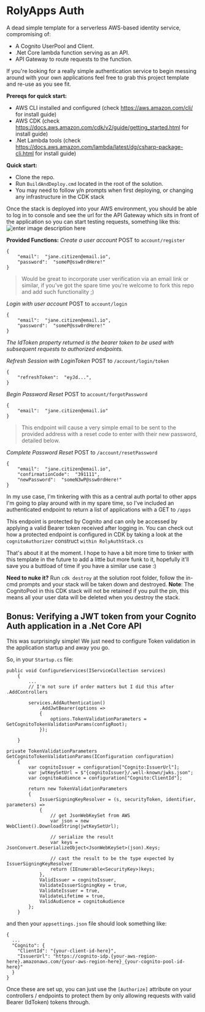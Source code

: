 

# RolyApps Auth
A dead simple template for a serverless AWS-based identity service, compromising of:

 - A Cognito UserPool and Client.
 - .Net Core lambda function serving as an API.
 - API Gateway to route requests to the function.

If you're looking for a really simple authentication service to begin messing around with your own applications feel free to grab this project template and re-use as you see fit.


**Prereqs for quick start:**
 - AWS CLI installed and configured  (check https://aws.amazon.com/cli/ for install guide)
 - AWS CDK (check https://docs.aws.amazon.com/cdk/v2/guide/getting_started.html for install guide)
 - .Net Lambda tools (check https://docs.aws.amazon.com/lambda/latest/dg/csharp-package-cli.html for install guide)

**Quick start:**

 - Clone the repo.
 - Run `BuildAndDeploy.cmd` located in the root of the solution.
 - You may need to follow y/n prompts when first deploying, or changing any infrastructure in the CDK stack

Once the stack is deployed into your AWS environment, you should be able to log in to console and see the url for the API Gateway which sits in front of the application so you can start testing requests, something like this:
![enter image description here](https://i.imgur.com/lQn0Ul9.png)

**Provided Functions:**
*Create a user account*
POST to `account/register` 

    {
	    "email":  "jane.citizen@email.io",
	    "password":  "someP@ssw0rdHere!"
    }

> Would be great to incorporate user verification via an email link or similar, if you've got the spare time you're welcome to fork this repo and add such functionality ;)

*Login with user account*
POST to `account/login`

    {
	    "email":  "jane.citizen@email.io",
	    "password":  "someP@ssw0rdHere!"
    }
*The IdToken property returned is the bearer token to be used with subsequent requests to authorized endpoints.*

*Refresh Session with LoginToken*
POST to `/account/login/token`

    {
    	"refreshToken":  "eyJd...",
    }

*Begin Password Reset*
POST to `account/forgotPassword`

    {
    	"email":  "jane.citizen@email.io"
    }

> This endpoint will cause a very simple email to be sent to the provided address with a reset code to enter with their new password, detailed below.

*Complete Password Reset*
POST to `/account/resetPassword`

    {
    	"email":  "jane.citizen@email.io",
    	"confirmationCode":  "391111",
    	"newPassword":  "someN3wP@ssw0rdHere!"
    }

In my use case, I'm tinkering with this as a central auth portal to other apps I'm going to play around with in my spare time, so I've included an authenticated endpoint to return a list of applications with a GET to `/apps`

This endpoint is protected by Cognito and can only be accessed by applying a valid Bearer token received after logging in. You can check out how a protected endpoint is configured in CDK by taking a look at the `cognitoAuthorizer` construct `within RolyAuthStack.cs`

That's about it at the moment. I hope to have a bit more time to tinker with this template in the future to add a little but more funk to it, hopefully it'll save you a buttload of time if you have a similar use case :)

**Need to nuke it?**
Run `cdk destroy` at the solution root folder, follow the in-cmd prompts and your stack will be taken down and destroyed.
**Note**: The CognitoPool in this CDK stack will not be retained if you pull the pin, this means all your user data will be deleted when you destroy the stack.


## Bonus: Verifying a JWT token from your Cognito Auth application in a .Net Core API

This was surprisingly simple! We just need to configure Token validation in the application startup and away you go.

So, in your `Startup.cs` file:

    public void ConfigureServices(IServiceCollection services)
        {           
            ...
            // I'm not sure if order matters but I did this after .AddControllers

            services.AddAuthentication()
                .AddJwtBearer(options =>
                {
                    options.TokenValidationParameters = GetCognitoTokenValidationParams(configRoot);
                });

        }
        
    private TokenValidationParameters GetCognitoTokenValidationParams(IConfiguration configuration)
        {
            var cognitoIssuer = configuration["Cognito:IssuerUrl"];
            var jwtKeySetUrl = $"{cognitoIssuer}/.well-known/jwks.json";
            var cognitoAudience = configuration["Cognito:ClientId"];

            return new TokenValidationParameters
            {
                IssuerSigningKeyResolver = (s, securityToken, identifier, parameters) =>
                {
                    // get JsonWebKeySet from AWS 
                    var json = new WebClient().DownloadString(jwtKeySetUrl);

                    // serialize the result 
                    var keys = JsonConvert.DeserializeObject<JsonWebKeySet>(json).Keys;

                    // cast the result to be the type expected by IssuerSigningKeyResolver 
                    return (IEnumerable<SecurityKey>)keys;
                },
                ValidIssuer = cognitoIssuer,
                ValidateIssuerSigningKey = true,
                ValidateIssuer = true,
                ValidateLifetime = true,
                ValidAudience = cognitoAudience
            };
        }


and then your `appsettings.json` file should look something like:

    {
      ...
      "Cognito": {
        "ClientId": "{your-client-id-here}",
        "IssuerUrl": "https://cognito-idp.{your-aws-region-here}.amazonaws.com/{your-aws-region-here}_{your-cognito-pool-id-here}"
      }
    }

Once these are set up, you can just use the `[Authorize]` attribute on your controllers / endpoints to protect them by only allowing requests with valid Bearer (IdToken) tokens through.